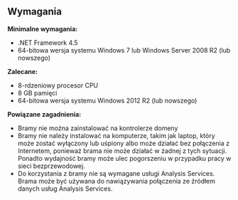 ## <a name="requirements"></a>Wymagania
**Minimalne wymagania:**

* .NET Framework 4.5
* 64-bitowa wersja systemu Windows 7 lub Windows Server 2008 R2 (lub nowszego)

**Zalecane:**

* 8-rdzeniowy procesor CPU
* 8 GB pamięci
* 64-bitowa wersja systemu Windows 2012 R2 (lub nowszego)

**Powiązane zagadnienia:**

* Bramy nie można zainstalować na kontrolerze domeny
* Bramy nie należy instalować na komputerze, takim jak laptop, który może zostać wyłączony lub uśpiony albo może działać bez połączenia z Internetem, ponieważ brama nie może działać w żadnej z tych sytuacji. Ponadto wydajność bramy może ulec pogorszeniu w przypadku pracy w sieci bezprzewodowej.
* Do korzystania z bramy nie są wymagane usługi Analysis Services. Brama może być używana do nawiązywania połączenia ze źródłem danych usług Analysis Services.

